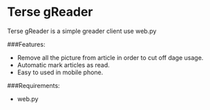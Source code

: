 # Terse gReader #
Terse gReader is a simple greader client use web.py

###Features:

 * Remove all the picture from article in order to cut off dage usage.
 * Automatic mark articles as read.
 * Easy to used in mobile phone. 

###Requirements:
 * web.py
